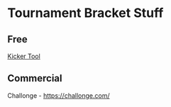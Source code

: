 # Tournament Bracket Stuff

## Free

[Kicker Tool](https://kickertool.com/) 

## Commercial

Challonge - https://challonge.com/